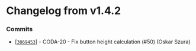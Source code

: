 # Changelog from v1.4.2
### Commits
* [[`3869453`](http://github.com/coda-it/graphen/commit/38694537f75c4eb8a1bc2f3f669ebfd21bddaa39)] - CODA-20 - Fix button height calculation (#50) (Oskar Szura)
